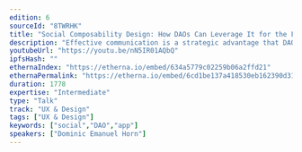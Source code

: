 ```yaml
---
edition: 6
sourceId: "8TWRHK"
title: "Social Composability Design: How DAOs Can Leverage It for the Future of Work"
description: "Effective communication is a strategic advantage that DAOs are failing to leverage due to a fragmented and inefficiently designed tool landscape. Let's explore how social web3 primitives may unlock collaborative network effects. Imagine knowing if you can trust someone at a glance, without knowing anything else about them. We'll tie social theory of Bourdieu together with User Experience Design into a neat little package and see how it can herald a new era in working together."
youtubeUrl: "https://youtu.be/nN5IR01AQbQ"
ipfsHash: ""
ethernaIndex: "https://etherna.io/embed/634a5779c02259b06a2ffd21"
ethernaPermalink: "https://etherna.io/embed/6cd1be137a418530eb162390d31f4621676cc173d3c2a039fe03a5f5c7f1cdaa"
duration: 1778
expertise: "Intermediate"
type: "Talk"
track: "UX & Design"
tags: ["UX & Design"]
keywords: ["social","DAO","app"]
speakers: ["Dominic Emanuel Horn"]
---
```

